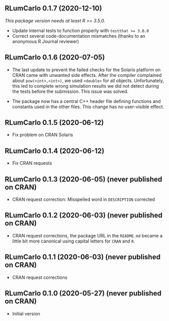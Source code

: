 




<!-- NEWS.md was auto-generated by NEWS.Rmd. Please DO NOT edit by hand!-->

## RLumCarlo 0.1.7 (2020-12-10)

*This package version needs at least R &gt;= 3.5.0.*

-   Update internal tests to function properly with `testthat >= 3.0.0`
-   Correct several code-documentation mismatches (thanks to an
    anonymous R Journal reviewer)

## RLumCarlo 0.1.6 (2020-07-05)

-   The last update to prevent the failed checks for the Solaris
    platform on CRAN came with unwanted side effects. After the compiler
    complained about `pow(<int>,<int>)`, we used `<double>` for all
    objects. Unfortunately, this led to complete wrong simulation
    results we did not detect during the tests before the submission.
    This issue was solved.

-   The package now has a central C++ header file defining functions and
    constants used in the other files. This change has no user-visible
    effect.

## RLumCarlo 0.1.5 (2020-06-12)

-   Fix problem on CRAN Solaris

## RLumCarlo 0.1.4 (2020-06-12)

-   Fix CRAN requests

## RLumCarlo 0.1.3 (2020-06-05) (never published on CRAN)

-   CRAN request correction: Misspelled word in `DESCRIPTION` corrected

## RLumCarlo 0.1.2 (2020-06-03) (never published on CRAN)

-   CRAN request corrections, the package URL in the `README.md` became
    a little bit more canonical using capital letters for `CRAN` and
    `R`.

## RLumCarlo 0.1.1 (2020-06-03) (never published on CRAN)

-   CRAN request corrections

## RLumCarlo 0.1.0 (2020-05-27) (never published on CRAN)

-   Initial version
